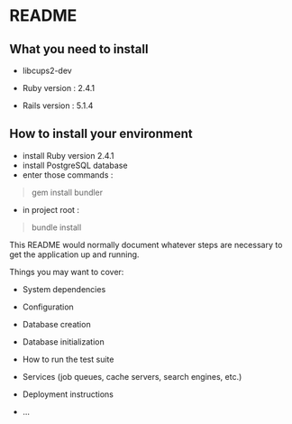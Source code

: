 # README

## What you need to install

* libcups2-dev

* Ruby version : 2.4.1

* Rails version : 5.1.4


## How to install your environment
* install Ruby version 2.4.1
* install PostgreSQL database
* enter those commands :
> gem install bundler
* in project root :
> bundle install


This README would normally document whatever steps are necessary to get the
application up and running.

Things you may want to cover:

* System dependencies

* Configuration

* Database creation

* Database initialization

* How to run the test suite

* Services (job queues, cache servers, search engines, etc.)

* Deployment instructions

* ...
